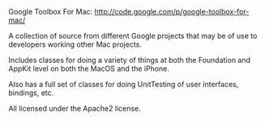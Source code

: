 Google Toolbox For Mac: http://code.google.com/p/google-toolbox-for-mac/

A collection of source from different Google projects that may be of use to developers working other Mac projects.

Includes classes for doing a variety of things at both the Foundation and AppKit level on both the MacOS and the iPhone.

Also has a full set of classes for doing UnitTesting of user interfaces, bindings, etc.

All licensed under the Apache2 license.
